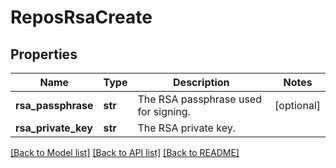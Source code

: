 # ReposRsaCreate

## Properties
Name | Type | Description | Notes
------------ | ------------- | ------------- | -------------
**rsa_passphrase** | **str** | The RSA passphrase used for signing. | [optional] 
**rsa_private_key** | **str** | The RSA private key. | 

[[Back to Model list]](../README.md#documentation-for-models) [[Back to API list]](../README.md#documentation-for-api-endpoints) [[Back to README]](../README.md)



